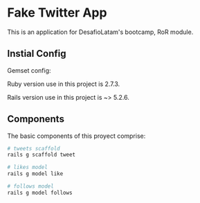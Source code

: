 # Fake Twitter App

This is an application for DesafioLatam's bootcamp, RoR module.

## Instial Config

Gemset config: 

Ruby version use in this project is 2.7.3.

Rails version use in this project is ~> 5.2.6.

## Components

The basic components of this proyect comprise:

```bash
# tweets scaffold
rails g scaffold tweet
```
```bash
# likes model
rails g model like
```
```bash
# follows model
rails g model follows
```


